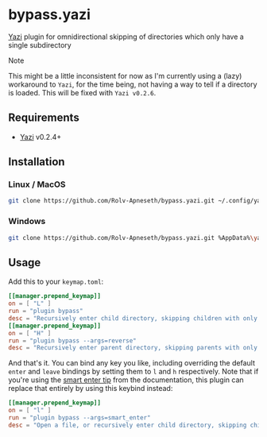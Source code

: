# bypass.yazi

[Yazi](https://github.com/sxyazi/yazi) plugin for omnidirectional skipping of directories which only have a single subdirectory

> [!NOTE]
> This might be a little inconsistent for now as I'm currently using a (lazy) workaround to `Yazi`, for the time being, not having a way to tell if a directory is loaded. This will be fixed with `Yazi v0.2.6`.

## Requirements

- [Yazi](https://github.com/sxyazi/yazi) v0.2.4+

## Installation

### Linux / MacOS

```sh
git clone https://github.com/Rolv-Apneseth/bypass.yazi.git ~/.config/yazi/plugins/bypass.yazi
```

### Windows

```sh
git clone https://github.com/Rolv-Apneseth/bypass.yazi.git %AppData%\yazi\config\plugins\bypass.yazi
```

## Usage

Add this to your `keymap.toml`:

```toml
[[manager.prepend_keymap]]
on = [ "L" ]
run = "plugin bypass"
desc = "Recursively enter child directory, skipping children with only a single subdirectory"
[[manager.prepend_keymap]]
on = [ "H" ]
run = "plugin bypass --args=reverse"
desc = "Recursively enter parent directory, skipping parents with only a single subdirectory"
```

And that's it. You can bind any key you like, including overriding the default `enter` and `leave` bindings by setting them to `l` and `h` respectively. Note that  if you're using the [smart enter tip](https://yazi-rs.github.io/docs/tips#smart-enter) from the documentation, this plugin can replace that entirely by using this keybind instead:

```toml
[[manager.prepend_keymap]]
on = [ "l" ]
run = "plugin bypass --args=smart_enter"
desc = "Open a file, or recursively enter child directory, skipping children with only a single subdirectory"
```
